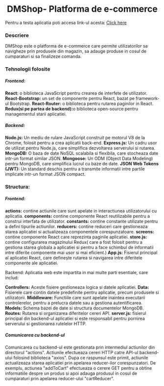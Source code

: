 <h1 style="text-align: center;">DMShop- Platforma de e-commerce</h1>
<p>Pentru a testa aplicatia poti accesa link-ul acesta: <a href="https://dmshop.herokuapp.com/">Click here</a>
<h3>Descriere</h3>
<p>DMShop este o platforma de e-commerce care permite utilizatorilor sa navigheze prin produsele din magazin, sa adauge produse in cosul de cumparaturi si sa finalizeze comanda.</p>
<h3>Tehnologii folosite</h3>
<h5>Frontend:</h5>
<b>React:</b> o biblioteca JavaScript pentru crearea de interfete de utilizator.
<b>React-Bootstrap:</b> un set de componente pentru React, bazat pe framework-ul Bootstrap.
<b>React-Router:</b> o biblioteca pentru rutarea paginilor in React.
<b>Redux(si pe partea de backend):</b>o biblioteca open-source pentru managementul starii aplicatiei.

<h5>Backend:</h5>
<b>Node.js:</b> Un mediu de rulare JavaScript construit pe motorul V8 de la Chrome, folosit pentru a crea aplicatii back-end.
<b>Express.js:</b> Un cadru usor de utilizat pentru Node.js, care simplifica dezvoltarea serverului si rutarea.
<b>MongoDB:</b> O baza de date NoSQL scalabila si flexibila, care stocheaza date intr-un format similar JSON.
<b>Mongoose:</b> Un ODM (Object Data Modeling) pentru MongoDB, care simplifica lucrul cu baze de date.
<b>JSON Web Tokens (JWT):</b> Un standard deschis pentru a transmite informatii intre partile implicate intr-un format JSON compact.
<h3>Structura:</h3>
<h5>Frontend:</h5>
<b>actions:</b> contine actiunile care sunt apelate in interactiunea utilizatorului cu aplicatia.
<b>components:</b> contine componente React reutilizabile pentru a construi interfata de utilizator.
<b>constants:</b> contine constante utilizate pentru a defini tipurile actiunilor.
<b>reducers:</b> contine reduceri care gestioneaza starea aplicatiei si actualizeaza componentele corespunzatoare.
<b>screens:</b> contine componente React care reprezinta paginile aplicatiei.
<b>store.js:</b> contine configurarea magazinului Redux( care a fost folosit pentru a gestiona starea globala a aplicatiei si pentru a face schimbul de informatii intre diferite componente mai usor si mai eficient.)
<b>App.js:</b> Fisierul principal al aplicatiei React, care definește rutarea si navigarea intre diferitele componente ale aplicatiei.

Backend:
Aplicatia web este impartita in mai multe parti esentiale, care includ:

<b>Controllers:</b> Aceste fisiere gestioneaza logica si datele aplicatiei.
<b>Data:</b> Fisierele care contin datele predefinite pentru aplicatie, precum produsele si utilizatorii.
<b>Middleware:</b> Functiile care sunt apelate inaintea executarii controlerelor, pentru a prelucra datele sau a gestiona autentificarea.
<b>Models:</b> Schema bazei de date si structura documentelor MongoDB.
<b>Routes:</b> Rutarea si organizarea diferitelor cereri API.
<b>server.js:</b> fisierul principal din backend-ul aplicatiei si este responsabil pentru pornirea serverului si gestionarea rutelelor HTTP.

<h5>Comunicarea cu backend-ul</h5>
Comunicarea cu backend-ul este gestionata prin intermediul actiunilor din directorul "actions". Actiunile efectueaza cereri HTTP catre API-ul backend-ului folosind biblioteca "axios". Dupa ce raspunsul este primit, actiunile actualizeaza starea aplicatiei prin apelarea reducer-ilor corespunzatori. De exemplu, actiunea "addToCart" efectueaza o cerere GET pentru a obtine informatiile despre un produs si apoi adauga produsul in cosul de cumparaturi prin apelarea reducer-ului "cartReducer".
